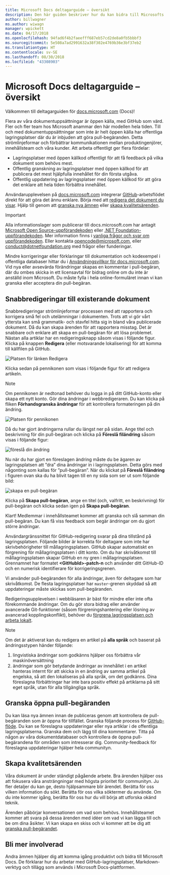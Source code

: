 ```yaml
---
title: Microsoft Docs deltagarguide – översikt
description: Den här guiden beskriver hur du kan bidra till Microsofts dokumentationswebbplats docs.microsoft.com.
author: billwagner
ms.author: wiwagn
manager: wpickett
ms.date: 04/17/2018
ms.openlocfilehash: 94fad6f4b2faeefff687eb57cd2de8a0fb5bbbf3
ms.sourcegitcommit: 5e508a7ad2991632a38f302e4769b36e3bf37eb2
ms.translationtype: HT
ms.contentlocale: sv-SE
ms.lasthandoff: 08/30/2018
ms.locfileid: "43308903"
---
```

# <a name="microsoft-docs-contributor-guide-overview"></a>Microsoft Docs deltagarguide – översikt

Välkommen till deltagarguiden för [docs.microsoft.com](https://docs.microsoft.com) (Docs)!

Flera av våra dokumentuppsättningar är öppen källa, med GitHub som värd. Fler och fler team hos Microsoft anammar den här modellen hela tiden. Till och med dokumentuppsättningar som inte är helt öppen källa har offentliga lagringsplatser där du är inbjuden att göra pull-begäranden. Detta strömlinjeformar och förbättrar kommunikationen mellan produktingenjörer, innehållsteam och våra kunder. Att arbeta offentligt ger flera fördelar:

- Lagringsplatser med öppen källkod offentligt för att få feedback på vilka dokument som behövs mest.
- Offentlig granskning av lagringsplatser med öppen källkod för att publicera det mest hjälpfulla innehållet för din första utgåva.
- Offentlig uppdatering av lagringsplatser med öppen källkod för att göra det enklare att hela tiden förbättra innehållet.

Användarupplevelsen på [docs.microsoft.com](https://docs.microsoft.com) integrerar [GitHub](https://github.com)-arbetsflödet direkt för att göra det ännu enklare. Börja med att [redigera det dokument du visar](#quick-edits-to-existing-documents). Hjälp till genom att [granska nya ämnen](#review-open-prs) eller [skapa kvalitetsärenden](#create-quality-issues).

> [!IMPORTANT]
> Alla informationslager som publicerar till docs.microsoft.com har antagit [Microsoft Open Source-uppförandekoden](https://opensource.microsoft.com/codeofconduct/) eller [.NET Foundation-uppförandekoden](https://dotnetfoundation.org/code-of-conduct). Mer information finns i [vanliga frågor och svar om uppförandekoden](https://opensource.microsoft.com/codeofconduct/faq/). Eller kontakta [opencode@microsoft.com](mailto:opencode@microsoft.com), eller [conduct@dotnetfoundation.org](mailto:conduct@dotnetfoundation.org) med frågor eller funderingar.<br>
>
> Mindre korrigeringar eller förklaringar till dokumentation och kodexempel i offentliga databaser hittar du i [Användningsvillkor för docs.microsoft.com](https://docs.microsoft.com/legal/termsofuse). Vid nya eller avsevärda förändringar skapas en kommentar i pull-begäran, där du ombes skicka in ett licensavtal för bidrag online om du inte är anställd inom Microsoft. Du måste fylla i hela online-formuläret innan vi kan granska eller acceptera din pull-begäran.

## <a name="quick-edits-to-existing-documents"></a>Snabbredigeringar till existerande dokument

Snabbredigeringar strömlinjeformar processen med att rapportera och korrigera små fel och utelämningar i dokumenten. Trots att vi gör vårt yttersta kan små grammatik- och stavfel hitta sig in bland våra publicerade dokument. Då du kan skapa ärenden för att rapportera misstag. Det är snabbare och enklare att skapa en pull-begäran för att lösa problemet. Nästan alla artiklar har en redigeringsknapp såsom visas i följande figur. Klicka på knappen **Redigera** (eller motsvarande lokalisering) för att komma till källfilen på GitHub.

![Platsen för länken Redigera](./media/index/edit-article.png)

Klicka sedan på pennikonen som visas i följande figur för att redigera artikeln.

> [!NOTE]
> Om pennikonen är nedtonad behöver du logga in på ditt GitHub-konto eller skapa ett nytt konto. Gör dina ändringar i webbredigeraren. Du kan klicka på fliken **Förhandsgranska ändringar** för att kontrollera formateringen på din ändring.

![Platsen för pennikonen](./media/index/editicon.png)

Då du har gjort ändringarna rullar du längst ner på sidan. Ange titel och beskrivning för din pull-begäran och klicka på **Föreslå filändring** såsom visas i följande figur:

![föreslå din ändring](./media/index/submit-pull-request.png)

Nu när du har gjort en föreslagen ändring måste du be ägaren av lagringsplatsen att ”dra” dina ändringar in i lagringsplatsen. Detta görs med någonting som kallas för ”pull-begäran”. När du klickat på **Föreslå filändring** i figuren ovan ska du ha blivit tagen till en ny sida som ser ut som följande bild:

![skapa en pull-begäran](media/index/create-pull-request.png)

Klicka på **Skapa pull-begäran**, ange en titel (och, valfritt, en beskrivning) för pull-begäran och klicka sedan igen på **Skapa pull-begäran**.

Klart! Medlemmar i innehållsteamet kommer att granska och slå samman din pull-begäran. Du kan få viss feedback som begär ändringar om du gjort större ändringar.

Användargränssnittet för GitHub-redigering svarar på dina tillstånd på lagringsplatsen. Följande bilder är korrekta för deltagare som inte har skrivbehörigheter till mållagringsplatsen. GitHub skapar automatiskt en förgrening för mållagringsplatsen i ditt konto. Om du har skrivåtkomst till mållagringsplatsen skapar GitHub en ny gren i mållagringsplatsen. Grennamnet har formatet **\<GitHubId\>-patch-n** och använder ditt GitHub-ID och en numerisk identifierare för korrigeringsgrenen.

Vi använder pull-begäranden för alla ändringar, även för deltagare som har skrivåtkomst. De flesta lagringsplatser har `master`-grenen skyddad så att uppdateringar måste skickas som pull-begäranden.

Redigeringsupplevelsen i webbläsaren är bäst för mindre eller inte ofta förekommande ändringar. Om du gör stora bidrag eller använder avancerade Git-funktioner (såsom förgreningshantering eller lösning av avancerad kopplingskonflikt), behöver du [förgrena lagringsplatsen och arbeta lokalt](how-to-write-workflows-major.md).

> [!NOTE]
> Om det är aktiverat kan du redigera en artikel på **alla språk** och baserat på ändringsstypen händer följande:
> 1. lingvistiska ändringar som godkänns hjälper oss förbättra vår maskinöversättning
> 2. ändringar som gör betydande ändringar av innehållet i en artikel hanteras internt för att skicka in en ändring av samma artikel på engelska, så att den lokaliseras på alla språk, om det godkänns.
> Dina föreslagna förbättringar har inte bara positiv effekt på artiklarna på sitt eget språk, utan för alla tillgängliga språk.

## <a name="review-open-prs"></a>Granska öppna pull-begäranden

Du kan läsa nya ämnen innan de publiceras genom att kontrollera de pull-begäranden som är öppna för tillfället. Granska följande process för [GitHub-flöde](https://guides.github.com/introduction/flow/). Du kan se föreslagna uppdateringar eller nya artiklar i de offentliga lagringsplatserna. Granska dem och lägg till dina kommentarer. Titta på någon av våra dokumentdatabaser och kontrollera de öppna pull-begärandena för områden som intresserar dig. Community-feedback för föreslagna uppdateringar hjälper hela communityn.

## <a name="create-quality-issues"></a>Skapa kvalitetsärenden

Våra dokument är under ständigt pågående arbete. Bra ärenden hjälper oss att fokusera våra ansträngningar med högsta prioritet för communityn. Ju fler detaljer du kan ge, desto hjälpsammare blir ärendet. Berätta för oss vilken information du sökt. Berätta för oss vilka söktermer du använde. Om du inte kommer igång, berätta för oss hur du vill börja att utforska okänd teknik.

Ärenden påbörjar konversationen om vad som behövs. Innehållsteamet kommer att svara på dessa ärenden med idéer om vad vi kan lägga till och be om dina åsikter. Vi kan skapa en skiss och vi kommer att be dig att [granska pull-begärandet](#review-open-prs).

## <a name="get-more-involved"></a>Bli mer involverad

Andra ämnen hjälper dig att komma igång produktivt och bidra till Microsoft Docs. De förklarar hur du arbetar med GitHub-lagringsplatser, Markdown-verktyg och tillägg som används i Microsoft Docs-plattformen.
